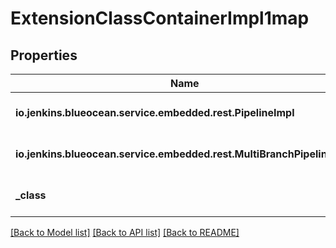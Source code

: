 # ExtensionClassContainerImpl1map
## Properties

Name | Type | Description | Notes
------------ | ------------- | ------------- | -------------
**io.jenkins.blueocean.service.embedded.rest.PipelineImpl** | [**ExtensionClassImpl**](ExtensionClassImpl.md) |  | [optional] [default to null]
**io.jenkins.blueocean.service.embedded.rest.MultiBranchPipelineImpl** | [**ExtensionClassImpl**](ExtensionClassImpl.md) |  | [optional] [default to null]
**\_class** | **String** |  | [optional] [default to null]

[[Back to Model list]](../README.md#documentation-for-models) [[Back to API list]](../README.md#documentation-for-api-endpoints) [[Back to README]](../README.md)

